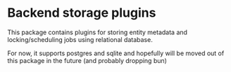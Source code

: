 # Backend storage plugins

This package contains plugins for storing entity metadata and locking/scheduling jobs using relational database.

For now, it supports postgres and sqlite and hopefully will be moved out of this package in the future (and probably
dropping bun)